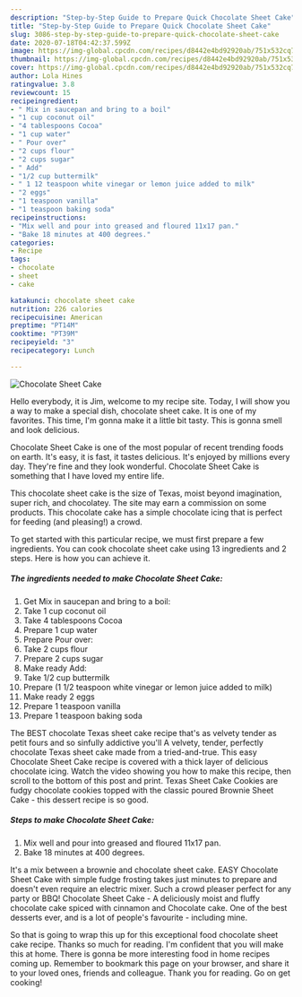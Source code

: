 ```yaml
---
description: "Step-by-Step Guide to Prepare Quick Chocolate Sheet Cake"
title: "Step-by-Step Guide to Prepare Quick Chocolate Sheet Cake"
slug: 3086-step-by-step-guide-to-prepare-quick-chocolate-sheet-cake
date: 2020-07-18T04:42:37.599Z
image: https://img-global.cpcdn.com/recipes/d8442e4bd92920ab/751x532cq70/chocolate-sheet-cake-recipe-main-photo.jpg
thumbnail: https://img-global.cpcdn.com/recipes/d8442e4bd92920ab/751x532cq70/chocolate-sheet-cake-recipe-main-photo.jpg
cover: https://img-global.cpcdn.com/recipes/d8442e4bd92920ab/751x532cq70/chocolate-sheet-cake-recipe-main-photo.jpg
author: Lola Hines
ratingvalue: 3.8
reviewcount: 15
recipeingredient:
- " Mix in saucepan and bring to a boil"
- "1 cup coconut oil"
- "4 tablespoons Cocoa"
- "1 cup water"
- " Pour over"
- "2 cups flour"
- "2 cups sugar"
- " Add"
- "1/2 cup buttermilk"
- " 1 12 teaspoon white vinegar or lemon juice added to milk"
- "2 eggs"
- "1 teaspoon vanilla"
- "1 teaspoon baking soda"
recipeinstructions:
- "Mix well and pour into greased and floured 11x17 pan."
- "Bake 18 minutes at 400 degrees."
categories:
- Recipe
tags:
- chocolate
- sheet
- cake

katakunci: chocolate sheet cake 
nutrition: 226 calories
recipecuisine: American
preptime: "PT14M"
cooktime: "PT39M"
recipeyield: "3"
recipecategory: Lunch

---
```



![Chocolate Sheet Cake](https://img-global.cpcdn.com/recipes/d8442e4bd92920ab/751x532cq70/chocolate-sheet-cake-recipe-main-photo.jpg)

Hello everybody, it is Jim, welcome to my recipe site. Today, I will show you a way to make a special dish, chocolate sheet cake. It is one of my favorites. This time, I'm gonna make it a little bit tasty. This is gonna smell and look delicious.

Chocolate Sheet Cake is one of the most popular of recent trending foods on earth. It's easy, it is fast, it tastes delicious. It's enjoyed by millions every day. They're fine and they look wonderful. Chocolate Sheet Cake is something that I have loved my entire life.

This chocolate sheet cake is the size of Texas, moist beyond imagination, super rich, and chocolatey. The site may earn a commission on some products. This chocolate cake has a simple chocolate icing that is perfect for feeding (and pleasing!) a crowd.


To get started with this particular recipe, we must first prepare a few ingredients. You can cook chocolate sheet cake using 13 ingredients and 2 steps. Here is how you can achieve it.

<!--inarticleads1-->

##### The ingredients needed to make Chocolate Sheet Cake:

1. Get  Mix in saucepan and bring to a boil:
1. Take 1 cup coconut oil
1. Take 4 tablespoons Cocoa
1. Prepare 1 cup water
1. Prepare  Pour over:
1. Take 2 cups flour
1. Prepare 2 cups sugar
1. Make ready  Add:
1. Take 1/2 cup buttermilk
1. Prepare  (1 1/2 teaspoon white vinegar or lemon juice added to milk)
1. Make ready 2 eggs
1. Prepare 1 teaspoon vanilla
1. Prepare 1 teaspoon baking soda


The BEST chocolate Texas sheet cake recipe that&#39;s as velvety tender as petit fours and so sinfully addictive you&#39;ll A velvety, tender, perfectly chocolate Texas sheet cake made from a tried-and-true. This easy Chocolate Sheet Cake recipe is covered with a thick layer of delicious chocolate icing. Watch the video showing you how to make this recipe, then scroll to the bottom of this post and print. Texas Sheet Cake Cookies are fudgy chocolate cookies topped with the classic poured Brownie Sheet Cake - this dessert recipe is so good. 

<!--inarticleads2-->

##### Steps to make Chocolate Sheet Cake:

1. Mix well and pour into greased and floured 11x17 pan.
1. Bake 18 minutes at 400 degrees.


It&#39;s a mix between a brownie and chocolate sheet cake. EASY Chocolate Sheet Cake with simple fudge frosting takes just minutes to prepare and doesn&#39;t even require an electric mixer. Such a crowd pleaser perfect for any party or BBQ! Chocolate Sheet Cake - A deliciously moist and fluffy chocolate cake spiced with cinnamon and Chocolate cake. One of the best desserts ever, and is a lot of people&#39;s favourite - including mine. 

So that is going to wrap this up for this exceptional food chocolate sheet cake recipe. Thanks so much for reading. I'm confident that you will make this at home. There is gonna be more interesting food in home recipes coming up. Remember to bookmark this page on your browser, and share it to your loved ones, friends and colleague. Thank you for reading. Go on get cooking!
